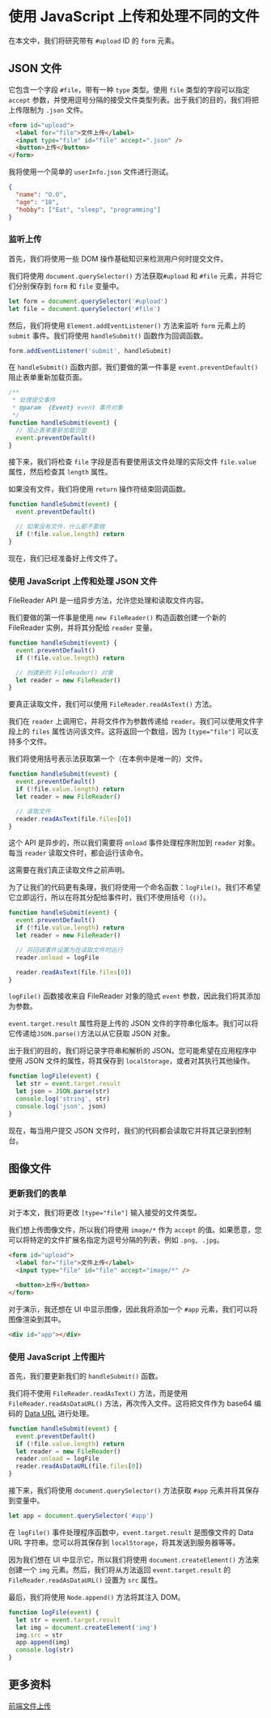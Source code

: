 # 使用 JavaScript 上传和处理不同的文件

在本文中，我们将研究带有 `#upload` ID 的 `form` 元素。

## JSON 文件

它包含一个字段 `#file`，带有一种 `type` 类型。使用 `file` 类型的字段可以指定 `accept` 参数，并使用逗号分隔的接受文件类型列表。出于我们的目的，我们将把上传限制为 `.json` 文件。

```html
<form id="upload">
  <label for="file">文件上传</label>
  <input type="file" id="file" accept=".json" />
  <button>上传</button>
</form>
```

我将使用一个简单的 `userInfo.json` 文件进行测试。

```json
{
  "name": "O.O",
  "age": "18",
  "hobby": ["Eat", "sleep", "programming"]
}
```

### 监听上传

首先，我们将使用一些 DOM 操作基础知识来检测用户何时提交文件。

我们将使用 `document.querySelector()` 方法获取`#upload` 和 `#file` 元素，并将它们分别保存到 `form` 和 `file` 变量中。

```js
let form = document.querySelector('#upload')
let file = document.querySelector('#file')
```

然后，我们将使用 `Element.addEventListener()` 方法来监听 `form` 元素上的 `submit` 事件。我们将使用 `handleSubmit()` 函数作为回调函数。

```js
form.addEventListener('submit', handleSubmit)
```

在 `handleSubmit()` 函数内部，我们要做的第一件事是 `event.preventDefault()` 阻止表单重新加载页面。

```js
/**
 * 处理提交事件
 * @param  {Event} event 事件对象
 */
function handleSubmit(event) {
  // 阻止表单重新加载页面
  event.preventDefault()
}
```

接下来，我们将检查 `file` 字段是否有要使用该文件处理的实际文件 `file.value` 属性，然后检查其 `length` 属性。

如果没有文件，我们将使用 `return` 操作符结束回调函数。

```js
function handleSubmit(event) {
  event.preventDefault()

  // 如果没有文件，什么都不要做
  if (!file.value.length) return
}
```

现在，我们已经准备好上传文件了。

### 使用 JavaScript 上传和处理 JSON 文件

FileReader API 是一组异步方法，允许您处理和读取文件内容。

我们要做的第一件事是使用 `new FileReader()` 构造函数创建一个新的 FileReader 实例，并将其分配给 `reader` 变量。

```js
function handleSubmit(event) {
  event.preventDefault()
  if (!file.value.length) return

  // 创建新的 FileReader() 对象
  let reader = new FileReader()
}
```

要真正读取文件，我们可以使用 `FileReader.readAsText()` 方法。

我们在 `reader` 上调用它，并将文件作为参数传递给 `reader`。我们可以使用文件字段上的 `files` 属性访问该文件。这将返回一个数组，因为 `[type="file"]` 可以支持多个文件。

我们将使用括号表示法获取第一个（在本例中是唯一的）文件。

```js
function handleSubmit(event) {
  event.preventDefault()
  if (!file.value.length) return
  let reader = new FileReader()

  // 读取文件
  reader.readAsText(file.files[0])
}
```

这个 API 是异步的，所以我们需要将 `onload` 事件处理程序附加到 `reader` 对象。每当 `reader` 读取文件时，都会运行该命令。

这需要在我们真正读取文件之前声明。

为了让我们的代码更有条理，我们将使用一个命名函数：`logFile()`。我们不希望它立即运行，所以在将其分配给事件时，我们不使用括号（`()`）。

```js
function handleSubmit(event) {
  event.preventDefault()
  if (!file.value.length) return
  let reader = new FileReader()

  // 将回调事件设置为在读取文件时运行
  reader.onload = logFile

  reader.readAsText(file.files[0])
}
```

`logFile()` 函数接收来自 FileReader 对象的隐式 `event` 参数，因此我们将其添加为参数。

`event.target.result` 属性将是上传的 JSON 文件的字符串化版本。我们可以将它传递给`JSON.parse()`方法以从它获取 JSON 对象。

出于我们的目的，我们将记录字符串和解析的 JSON。您可能希望在应用程序中使用 JSON 文件的属性，将其保存到 `localStorage`，或者对其执行其他操作。

```js
function logFile(event) {
  let str = event.target.result
  let json = JSON.parse(str)
  console.log('string', str)
  console.log('json', json)
}
```

现在，每当用户提交 JSON 文件时，我们的代码都会读取它并将其记录到控制台。

## 图像文件

### 更新我们的表单

对于本文，我们将更改 `[type="file"]` 输入接受的文件类型。

我们想上传图像文件，所以我们将使用 `image/*` 作为 `accept` 的值。如果愿意，您可以将特定的文件扩展名指定为逗号分隔的列表，例如 `.png, .jpg`。

```html
<form id="upload">
  <label for="file">文件上传</label>
  <input type="file" id="file" accept="image/*" />

  <button>上传</button>
</form>
```

对于演示，我还想在 UI 中显示图像，因此我将添加一个 `#app` 元素，我们可以将图像渲染到其中。

```html
<div id="app"></div>
```

### 使用 JavaScript 上传图片

首先，我们要更新我们的 `handleSubmit()` 函数。

我们将不使用 `FileReader.readAsText()` 方法，而是使用 `FileReader.readAsDataURL()` 方法，再次传入文件。这将把文件作为 base64 编码的 [Data URL](https://github.com/lio-zero/blog/blob/main/%E6%B5%8F%E8%A7%88%E5%99%A8/Data%20URL.md) 进行处理。

```js
function handleSubmit(event) {
  event.preventDefault()
  if (!file.value.length) return
  let reader = new FileReader()
  reader.onload = logFile
  reader.readAsDataURL(file.files[0])
}
```

接下来，我们将使用 `document.querySelector()` 方法获取 `#app` 元素并将其保存到变量中。

```js
let app = document.querySelector('#app')
```

在 `logFile()` 事件处理程序函数中，`event.target.result` 是图像文件的 Data URL 字符串。您可以将其保存到 `localStorage`，将其发送到服务器等等。

因为我们想在 UI 中显示它，所以我们将使用 `document.createElement()` 方法来创建一个 `img` 元素。然后，我们将从方法返回 `event.target.result` 的 `FileReader.readAsDataURL()` 设置为 `src` 属性。

最后，我们将使用 `Node.append()` 方法将其注入 DOM。

```js
function logFile(event) {
  let str = event.target.result
  let img = document.createElement('img')
  img.src = str
  app.append(img)
  console.log(str)
}
```

## 更多资料

[前端文件上传](https://github.com/lio-zero/blog/blob/master/JavaScript/%E5%89%8D%E7%AB%AF%E6%96%87%E4%BB%B6%E4%B8%8A%E4%BC%A0.md)
